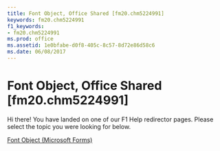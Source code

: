 ```yaml
---
title: Font Object, Office Shared [fm20.chm5224991]
keywords: fm20.chm5224991
f1_keywords:
- fm20.chm5224991
ms.prod: office
ms.assetid: 1e0bfabe-d0f8-405c-8c57-8d72e86d58c6
ms.date: 06/08/2017
---
```



# Font Object, Office Shared [fm20.chm5224991]

Hi there! You have landed on one of our F1 Help redirector pages. Please select the topic you were looking for below.

[Font Object (Microsoft Forms)](http://msdn.microsoft.com/library/f3f05b2d-bb5b-5a6a-a7ad-43fd43934d9e%28Office.15%29.aspx)

